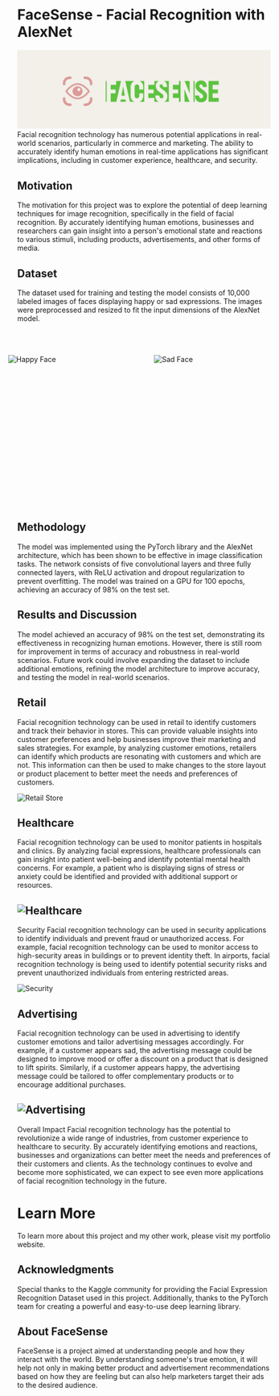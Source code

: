 # FaceSense - Facial Recognition with AlexNet
<img src="images/FaceSense.png" alt="FaceSense logo">
Facial recognition technology has numerous potential applications in real-world scenarios, particularly in commerce and marketing. The ability to accurately identify human emotions in real-time applications has significant implications, including in customer experience, healthcare, and security.

## Motivation
The motivation for this project was to explore the potential of deep learning techniques for image recognition, specifically in the field of facial recognition. By accurately identifying human emotions, businesses and researchers can gain insight into a person's emotional state and reactions to various stimuli, including products, advertisements, and other forms of media.

## Dataset
The dataset used for training and testing the model consists of 10,000 labeled images of faces displaying happy or sad expressions. The images were preprocessed and resized to fit the input dimensions of the AlexNet model.

<div style="display:flex; justify-content:center; align-items:center; padding: 50px; margin: 0 auto;">
  <img src="images/happy_face.jpg" alt="Happy Face" width="250" height="250" style="padding: 0px 20px;">
  <img src="images/sad_face.jpg" alt="Sad Face" width="250" height="250" style="padding: 0px 20px;">
</div>

## Methodology
The model was implemented using the PyTorch library and the AlexNet architecture, which has been shown to be effective in image classification tasks. The network consists of five convolutional layers and three fully connected layers, with ReLU activation and dropout regularization to prevent overfitting. The model was trained on a GPU for 100 epochs, achieving an accuracy of 98% on the test set.

## Results and Discussion
The model achieved an accuracy of 98% on the test set, demonstrating its effectiveness in recognizing human emotions. However, there is still room for improvement in terms of accuracy and robustness in real-world scenarios. Future work could involve expanding the dataset to include additional emotions, refining the model architecture to improve accuracy, and testing the model in real-world scenarios.

## Retail
Facial recognition technology can be used in retail to identify customers and track their behavior in stores. This can provide valuable insights into customer preferences and help businesses improve their marketing and sales strategies. For example, by analyzing customer emotions, retailers can identify which products are resonating with customers and which are not. This information can then be used to make changes to the store layout or product placement to better meet the needs and preferences of customers.

<img src="https://gigasource.b-cdn.net/wp-content/uploads/2020/03/face-recognition-in-retail-store.jpg" alt="Retail Store">

## Healthcare
Facial recognition technology can be used to monitor patients in hospitals and clinics. By analyzing facial expressions, healthcare professionals can gain insight into patient well-being and identify potential mental health concerns. For example, a patient who is displaying signs of stress or anxiety could be identified and provided with additional support or resources.

## <img src="https://indatalabs.com/wp-content/uploads/2020/07/facial-recognition-for-healthcare-disruption-1.png" alt="Healthcare">

Security
Facial recognition technology can be used in security applications to identify individuals and prevent fraud or unauthorized access. For example, facial recognition technology can be used to monitor access to high-security areas in buildings or to prevent identity theft. In airports, facial recognition technology is being used to identify potential security risks and prevent unauthorized individuals from entering restricted areas.

<img src="https://diginomica.com/sites/default/files/images/2019-11/facial-recognition-threat.jpg" alt="Security">

## Advertising
Facial recognition technology can be used in advertising to identify customer emotions and tailor advertising messages accordingly. For example, if a customer appears sad, the advertising message could be designed to improve mood or offer a discount on a product that is designed to lift spirits. Similarly, if a customer appears happy, the advertising message could be tailored to offer complementary products or to encourage additional purchases.

## <img src="https://www.noldus.com/static/images/core-blog/persuasion-advertisements-facial-expresssion-1601906960.jpg" alt="Advertising">
Overall Impact
Facial recognition technology has the potential to revolutionize a wide range of industries, from customer experience to healthcare to security. By accurately identifying emotions and reactions, businesses and organizations can better meet the needs and preferences of their customers and clients. As the technology continues to evolve and become more sophisticated, we can expect to see even more applications of facial recognition technology in the future.

# Learn More
To learn more about this project and my other work, please visit my portfolio website.

## Acknowledgments
Special thanks to the Kaggle community for providing the Facial Expression Recognition Dataset used in this project. Additionally, thanks to the PyTorch team for creating a powerful and easy-to-use deep learning library.

## About FaceSense
FaceSense is a project aimed at understanding people and how they interact with the world. By understanding someone's true emotion, it will help not only in making better product and advertisement recommendations based on how they are feeling but can also help marketers target their ads to the desired audience.
